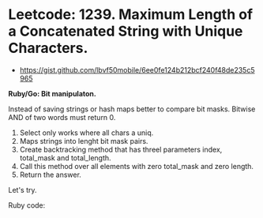 # Leetcode: 1239. Maximum Length of a Concatenated String with Unique Characters.

- https://gist.github.com/lbvf50mobile/6ee0fe124b212bcf240f48de235c5965

**Ruby/Go: Bit manipulaton.**

Instead of saving strings or hash maps better to compare bit masks. Bitwise AND of two words must return 0.

1. Select only works where all chars a uniq.
2. Maps strings into lenght bit mask pairs.
3. Create backtracking method that has threel parameters index, total_mask and total_length.
4. Call this method over all elements with zero total_mask and zero length.
5. Return the answer.

Let's try.

Ruby code:
```Ruby
```
